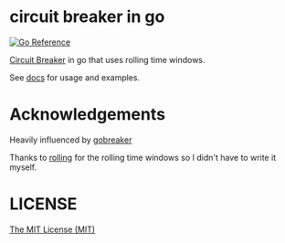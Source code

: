 # circuit breaker in go

[![Go Reference](https://pkg.go.dev/badge/github.com/bakins/circuitbreaker.svg)](https://pkg.go.dev/github.com/bakins/circuitbreaker)

[Circuit Breaker](https://en.wikipedia.org/wiki/Circuit_breaker_design_pattern) in go that uses rolling time windows.

See [docs](https://pkg.go.dev/github.com/bakins/circuitbreaker) for usage and examples.

# Acknowledgements

Heavily influenced by [gobreaker](https://github.com/sony/gobreaker)

Thanks to [rolling](https://github.com/asecurityteam/rolling) for the rolling time windows so I didn't have to write it myself.
 
# LICENSE

[The MIT License (MIT)](./LICENSE)
